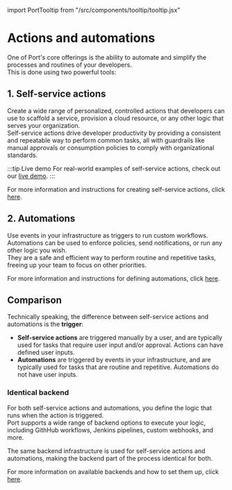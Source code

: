 import PortTooltip from "/src/components/tooltip/tooltip.jsx"

# Actions and automations

One of Port's core offerings is the ability to automate and simplify the processes and routines of your developers.  
This is done using two powerful tools:

## 1. Self-service actions

Create a wide range of personalized, controlled actions that developers can use to scaffold a service, provision a cloud resource, or any other logic that serves your organization.  
Self-service actions drive developer productivity by providing a consistent and repeatable way to perform common tasks, all with guardrails like manual approvals or consumption policies to comply with organizational standards.

:::tip Live demo
For real-world examples of self-service actions, check out our [live demo](https://demo.getport.io/self-serve).
:::

For more information and instructions for creating self-service actions, click [here](/).

## 2. Automations

Use events in your infrastructure as triggers to run custom workflows. Automations can be used to enforce policies, send notifications, or run any other logic you wish.  
They are a safe and efficient way to perform routine and repetitive tasks, freeing up your team to focus on other priorities.

For more information and instructions for defining automations, click [here](/).

## Comparison

Technically speaking, the difference between self-service actions and automations is the **trigger**:
- **Self-service actions** are triggered manually by a user, and are typically used for tasks that require user input and/or approval. Actions can have defined user inputs.
- **Automations** are triggered by events in your infrastructure, and are typically used for tasks that are routine and repetitive. Automations do not have user inputs.

### Identical backend

For both self-service actions and automations, you define the logic that runs when the action is triggered.  
Port supports a wide range of backend options to execute your logic, including GithHub workflows, Jenkins pipelines, custom webhooks, and more.  

The same backend infrastructure is used for self-service actions and automations, making the backend part of the process identical for both.

For more information on available backends and how to set them up, click [here](/).



